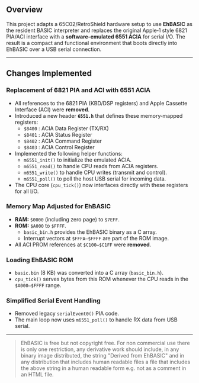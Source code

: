 
## Overview

This project adapts a 65C02/RetroShield hardware setup to use **EhBASIC** as the resident BASIC interpreter and replaces the original Apple‑1 style 6821 PIA/ACI interface with a **software‑emulated 6551 ACIA** for serial I/O. The result is a compact and functional environment that boots directly into EhBASIC over a USB serial connection.

---

## Changes Implemented

### Replacement of 6821 PIA and ACI with 6551 ACIA
- All references to the 6821 PIA (KBD/DSP registers) and Apple Cassette Interface (ACI) were **removed**.
- Introduced a new header **`6551.h`** that defines these memory‑mapped registers:
  - `$8400` : ACIA Data Register (TX/RX)
  - `$8401` : ACIA Status Register
  - `$8402` : ACIA Command Register
  - `$8403` : ACIA Control Register
- Implemented the following helper functions:
  - `m6551_init()` to initialize the emulated ACIA.
  - `m6551_read()` to handle CPU reads from ACIA registers.
  - `m6551_write()` to handle CPU writes (transmit and control).
  - `m6551_poll()` to poll the host USB serial for incoming data.
- The CPU core (`cpu_tick()`) now interfaces directly with these registers for all I/O.

### Memory Map Adjusted for EhBASIC
- **RAM:** `$0000` (including zero page) to `$7EFF`.
- **ROM:** `$A000` to `$FFFF`.
  - `basic_bin.h` provides the EhBASIC binary as a C array.
  - Interrupt vectors at `$FFFA–$FFFF` are part of the ROM image.
- All ACI PROM references at `$C100–$C1FF` were **removed**.

### Loading EhBASIC ROM
- `basic.bin` (8 KB) was converted into a C array (`basic_bin.h`).
- `cpu_tick()` serves bytes from this ROM whenever the CPU reads in the `$A000–$FFFF` range.

### Simplified Serial Event Handling
- Removed legacy `serialEvent0()` PIA code.
- The main loop now uses `m6551_poll()` to handle RX data from USB serial.

---

> EhBASIC is free but not copyright free. For non commercial use there is only one restriction, any derivative work should include, in any binary image distributed, the string "Derived from EhBASIC" and in any distribution that includes human readable files a file that includes the above string in a human readable form e.g. not as a comment in an HTML file.